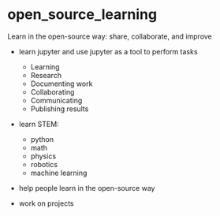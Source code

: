 # open_source_learning
Learn in the open-source way: share, collaborate, and improve

- learn jupyter and use jupyter as a tool to perform tasks
    - Learning
    - Research
    - Documenting work
    - Collaborating
    - Communicating
    - Publishing results
    
- learn STEM:
    - python
    - math
    - physics
    - robotics
    - machine learning

- help people learn in the open-source way

- work on projects
